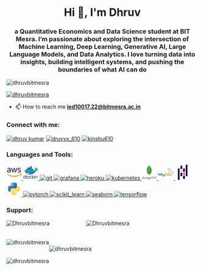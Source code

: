 <h1 align="center">Hi 👋, I'm Dhruv</h1>
<h3 align="center">a Quantitative Economics and Data Science student at BIT Mesra. I’m passionate about exploring the intersection of Machine Learning, Deep Learning, Generative AI, Large Language Models, and Data Analytics. I love turning data into insights, building intelligent systems, and pushing the boundaries of what AI can do</h3>

<p align="left"> <img src="https://komarev.com/ghpvc/?username=dhruvbitmesra&label=Profile%20views&color=0e75b6&style=flat" alt="dhruvbitmesra" /> </p>

<p align="left"> <a href="https://github.com/ryo-ma/github-profile-trophy"><img src="https://github-profile-trophy.vercel.app/?username=dhruvbitmesra" alt="dhruvbitmesra" /></a> </p>

- 📫 How to reach me **ied10017.22@bitmesra.ac.in**

<h3 align="left">Connect with me:</h3>
<p align="left">
<a href="https://linkedin.com/in/dhruv kumar" target="blank"><img align="center" src="https://raw.githubusercontent.com/rahuldkjain/github-profile-readme-generator/master/src/images/icons/Social/linked-in-alt.svg" alt="dhruv kumar" height="30" width="40" /></a>
<a href="https://kaggle.com/druvvx_610" target="blank"><img align="center" src="https://raw.githubusercontent.com/rahuldkjain/github-profile-readme-generator/master/src/images/icons/Social/kaggle.svg" alt="druvvx_610" height="30" width="40" /></a>
<a href="https://www.leetcode.com/kinshu610" target="blank"><img align="center" src="https://raw.githubusercontent.com/rahuldkjain/github-profile-readme-generator/master/src/images/icons/Social/leet-code.svg" alt="kinshu610" height="30" width="40" /></a>
</p>

<h3 align="left">Languages and Tools:</h3>
<p align="left"> <a href="https://aws.amazon.com" target="_blank" rel="noreferrer"> <img src="https://raw.githubusercontent.com/devicons/devicon/master/icons/amazonwebservices/amazonwebservices-original-wordmark.svg" alt="aws" width="40" height="40"/> </a> <a href="https://www.docker.com/" target="_blank" rel="noreferrer"> <img src="https://raw.githubusercontent.com/devicons/devicon/master/icons/docker/docker-original-wordmark.svg" alt="docker" width="40" height="40"/> </a> <a href="https://git-scm.com/" target="_blank" rel="noreferrer"> <img src="https://www.vectorlogo.zone/logos/git-scm/git-scm-icon.svg" alt="git" width="40" height="40"/> </a> <a href="https://grafana.com" target="_blank" rel="noreferrer"> <img src="https://www.vectorlogo.zone/logos/grafana/grafana-icon.svg" alt="grafana" width="40" height="40"/> </a> <a href="https://heroku.com" target="_blank" rel="noreferrer"> <img src="https://www.vectorlogo.zone/logos/heroku/heroku-icon.svg" alt="heroku" width="40" height="40"/> </a> <a href="https://kubernetes.io" target="_blank" rel="noreferrer"> <img src="https://www.vectorlogo.zone/logos/kubernetes/kubernetes-icon.svg" alt="kubernetes" width="40" height="40"/> </a> <a href="https://www.mongodb.com/" target="_blank" rel="noreferrer"> <img src="https://raw.githubusercontent.com/devicons/devicon/master/icons/mongodb/mongodb-original-wordmark.svg" alt="mongodb" width="40" height="40"/> </a> <a href="https://www.mysql.com/" target="_blank" rel="noreferrer"> <img src="https://raw.githubusercontent.com/devicons/devicon/master/icons/mysql/mysql-original-wordmark.svg" alt="mysql" width="40" height="40"/> </a> <a href="https://pandas.pydata.org/" target="_blank" rel="noreferrer"> <img src="https://raw.githubusercontent.com/devicons/devicon/2ae2a900d2f041da66e950e4d48052658d850630/icons/pandas/pandas-original.svg" alt="pandas" width="40" height="40"/> </a> <a href="https://www.python.org" target="_blank" rel="noreferrer"> <img src="https://raw.githubusercontent.com/devicons/devicon/master/icons/python/python-original.svg" alt="python" width="40" height="40"/> </a> <a href="https://pytorch.org/" target="_blank" rel="noreferrer"> <img src="https://www.vectorlogo.zone/logos/pytorch/pytorch-icon.svg" alt="pytorch" width="40" height="40"/> </a> <a href="https://scikit-learn.org/" target="_blank" rel="noreferrer"> <img src="https://upload.wikimedia.org/wikipedia/commons/0/05/Scikit_learn_logo_small.svg" alt="scikit_learn" width="40" height="40"/> </a> <a href="https://seaborn.pydata.org/" target="_blank" rel="noreferrer"> <img src="https://seaborn.pydata.org/_images/logo-mark-lightbg.svg" alt="seaborn" width="40" height="40"/> </a> <a href="https://www.tensorflow.org" target="_blank" rel="noreferrer"> <img src="https://www.vectorlogo.zone/logos/tensorflow/tensorflow-icon.svg" alt="tensorflow" width="40" height="40"/> </a> </p>

<h3 align="left">Support:</h3>
<p><a href="https://www.buymeacoffee.com/Dhruvbitmesra"> <img align="left" src="https://cdn.buymeacoffee.com/buttons/v2/default-yellow.png" height="50" width="210" alt="Dhruvbitmesra" /></a><a href="https://ko-fi.com/Dhruvbitmesra"> <img align="left" src="https://cdn.ko-fi.com/cdn/kofi3.png?v=3" height="50" width="210" alt="Dhruvbitmesra" /></a></p><br><br>

<p><img align="left" src="https://github-readme-stats.vercel.app/api/top-langs?username=dhruvbitmesra&show_icons=true&locale=en&layout=compact" alt="dhruvbitmesra" /></p>

<p>&nbsp;<img align="center" src="https://github-readme-stats.vercel.app/api?username=dhruvbitmesra&show_icons=true&locale=en" alt="dhruvbitmesra" /></p>

<p><img align="center" src="https://github-readme-streak-stats.herokuapp.com/?user=dhruvbitmesra&" alt="dhruvbitmesra" /></p>
